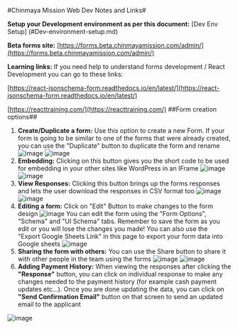 #Chinmaya Mission Web Dev Notes and Links#

 **Setup your Development environment as per this document:** [Dev Env Setup]
 (#Dev-environment-setup.md)

 **Beta forms site:** [https://forms.beta.chinmayamission.com/admin/](https://forms.beta.chinmayamission.com/admin/)

 **Learning links:** If you need help to understand forms development / React Development you can go to these links:

[https://react-jsonschema-form.readthedocs.io/en/latest/](https://react-jsonschema-form.readthedocs.io/en/latest/)

[https://reacttraining.com/](https://reacttraining.com/)
##Form creation options##
1. **Create/Duplicate a form:** Use this option to create a new Form. If your form is going to be similar to one of the forms that were already created, you can use the  "Duplicate" button to duplicate the form and rename
![image](https://user-images.githubusercontent.com/29865785/54937377-ab0c2080-4efa-11e9-93c4-2134a9fe88f2.png)
![image](https://user-images.githubusercontent.com/29865785/54935652-1b18a780-4ef7-11e9-9133-53aa06780869.png)
1. **Embedding:**  Clicking on this button gives you the short code to be used for embedding in your other sites like WordPress in an IFrame
![image](https://user-images.githubusercontent.com/29865785/54935827-7f3b6b80-4ef7-11e9-940d-b038e6ee157c.png)
![image](https://user-images.githubusercontent.com/29865785/54935873-9aa67680-4ef7-11e9-9d5c-d75bf3bdd57c.png)
1. **View Responses:** Clicking this button brings up the forms responses and lets the user download the responses in CSV format too
![image](https://user-images.githubusercontent.com/29865785/54935960-c6c1f780-4ef7-11e9-8b92-fcbbd4b26fc1.png)
![image](https://user-images.githubusercontent.com/29865785/54936002-e822e380-4ef7-11e9-8845-974e15d628fb.png)
1. **Editing a form:** Click on "Edit" Button to make changes to the form design
![image](https://user-images.githubusercontent.com/29865785/54936090-1c969f80-4ef8-11e9-8295-a2dde4da4db9.png)
You can edit the form using the "Form Options", "Schema" and "UI Schema" tabs. Remember to save the form as you edit or you will lose the changes you made! You can also use the "Export Google Sheets Link" in this page to export your form data into Google sheets
![image](https://user-images.githubusercontent.com/29865785/54936197-536cb580-4ef8-11e9-96aa-ce3f27397dd4.png)
1. **Sharing the form with others:** You can use the Share button to share it with other people in the team using the forms
![image](https://user-images.githubusercontent.com/29865785/54936375-b9f1d380-4ef8-11e9-9f8f-16cc0d2e0611.png)
![image](https://user-images.githubusercontent.com/29865785/54936434-d7bf3880-4ef8-11e9-8d66-94e8a2d7eba6.png)
1. **Adding Payment History:**  When viewing the responses after clicking the **"Response"** button, you can click on individual response to make any changes needed to the payment history (for example cash payment updates etc...). Once you are done updating the data, you can click on  **"Send Confirmation Email"** button on that screen to send an updated email to the applicant

![image](https://user-images.githubusercontent.com/29865785/54938022-f5da6800-4efb-11e9-8b33-eac51d429870.png)



